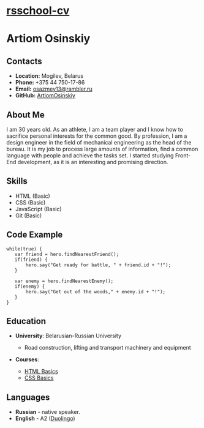 
# **[rsschool-cv](https://ArtiomOsinskiy.github.io/rsschool-cv/)**  

# **Artiom Osinskiy**  
## **Contacts**

* **Location:** Mogilev, Belarus
* **Phone:** +375 44 750-17-86
* **Email:** <osazmey13@rambler.ru>
* **GitHub:** [ArtiomOsinskiy](https://github.com/ArtiomOsinskiy)

## **About Me**  

I am 30 years old. As an athlete, I am a team player and I know how to sacrifice personal interests for the common good. By profession, I am a design engineer in the field of mechanical engineering as the head of the bureau. It is my job to process large amounts of information, find a common language with people and achieve the tasks set. I started studying Front-End development, as it is an interesting and promising direction.  

## **Skills**

* HTML (Basic)
* CSS (Basic)
* JavaScript (Basic)
* Git (Basic)  

## **Code Example**  

 ```
 while(true) {
    var friend = hero.findNearestFriend();
    if(friend) {
        hero.say("Get ready for battle, " + friend.id + "!");
    }
    
    var enemy = hero.findNearestEnemy();
    if(enemy) {
        hero.say("Get out of the woods," + enemy.id + "!");
    }
 } 
 ```  

## **Education**

* **University**: Belarusian-Russian University 
  - Road construction, lifting and transport machinery and equipment

* **Courses**:
  -   [HTML Basics](https://ru.code-basics.com/languages/html)
  -   [CSS Basics](https://ru.code-basics.com/languages/css)  

## **Languages**

* **Russian** - native speaker.
* **English** - A2 ([Duolingo](https://www.duolingo.com/))
